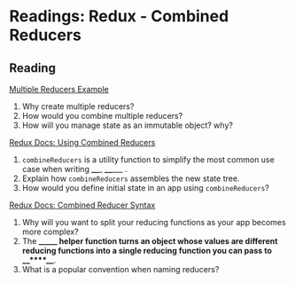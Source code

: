 Readings: Redux - Combined Reducers
===================================

Reading
-------

[Multiple Reducers Example](https://www.youtube.com/watch?v=gBER4Or86hE)

1. Why create multiple reducers?
2. How would you combine multiple reducers?
3. How will you manage state as an immutable object? why?

[Redux Docs: Using Combined Reducers](https://redux.js.org/recipes/structuring-reducers/using-combinereducers/)

1. `combineReducers` is a utility function to simplify the most common use case when writing **\_\_**\_ **\_\_**\_\_\_ .
2. Explain how `combineReducers` assembles the new state tree.
3. How would you define initial state in an app using `combineReducers`?

[Redux Docs: Combined Reducer Syntax](https://redux.js.org/api/combinereducers/)

1. Why will you want to split your reducing functions as your app becomes more complex?
2. The **\_\_****\_\_****\_ helper function turns an object whose values are different reducing functions into a single reducing function you can pass to \_\_****\_\_**.
3. What is a popular convention when naming reducers?